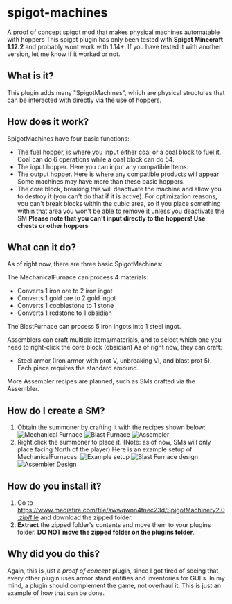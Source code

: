 # spigot-machines
A proof of concept spigot mod that makes physical machines automatable with hoppers
This spigot plugin has only been tested with **Spigot Minecraft 1.12.2** and probably wont work with 1.14+. 
If you have tested it with another version, let me know if it worked or not.

## What is it?
This plugin adds many "SpigotMachines", which are physical structures that can be interacted with 
directly via the use of hoppers.

## How does it work?
SpigotMachines have four basic functions: 
* The fuel hopper, is where you input either coal or a coal block to fuel it.
Coal can do 6 operations while a coal block can do 54.
* The input hopper. Here you can input any compatible items.
* The output hopper. Here is where any compatible products will appear
Some machines may have more than these basic hoppers.
* The core block, breaking this will deactivate the machine and allow you to 
destroy it (you can't do that if it is active).
For optimization reasons, you can't break blocks within the cubic area, so if 
you place something within that area you won't be able to remove it unless you
deactivate the SM
**Please note that you can't input directly to the hoppers! Use chests or other hoppers**


## What can it do?
As of right now, there are three basic SpigotMachines:

The MechanicalFurnace can process 4 materials:
* Converts 1 iron ore to 2 iron ingot
* Converts 1 gold ore to 2 gold ingot
* Converts 1 cobblestone to 1 stone
* Converts 1 redstone to 1 obsidian

The BlastFurnace can process 5 iron ingots into 1 steel ingot.

Assemblers can craft multiple items/materials, and to select which one you need to right-click the core block (obsidian)
As of right now, they can craft:
* Steel armor (Iron armor with prot V, unbreaking VI, and blast prot 5). Each piece requires the standard amound.

More Assembler recipes are planned, such as SMs crafted via the Assembler.

## How do I create a SM?
1. Obtain the summoner by crafting it with the recipes shown below:
![Mechanical Furnace](https://i.imgur.com/ZF5uQ2k.png)
![Blast Furnace](https://i.imgur.com/LBnhQQe.png)
![Assembler](https://i.imgur.com/a9rlbWt.png)
2. Right click the summoner to place it. (Note: as of now, SMs will only place facing North of the player)
Here is an example setup of MechanicalFurnaces:
![Example setup](https://i.imgur.com/M6XmZKV.png)
![Blast Furnace design](https://i.imgur.com/Ww6kBev.png)
![Assembler Design](https://i.imgur.com/Ebuwlh2.png)

## How do you install it?
1. Go to https://www.mediafire.com/file/swwqwnn4tnec23d/SpigotMachinery2.0.zip/file and download the zipped folder.
2. **Extract** the zipped folder's contents and move them to your plugins folder. **DO NOT move the zipped folder on the plugins folder**.

## Why did you do this?
Again, this is just a *proof of concept* plugin, since I got tired of seeing that every other plugin uses armor stand entities and
inventories for GUI's. In my mind, a plugin should complement the game, not overhaul it. This is just an example of how that can be done.
